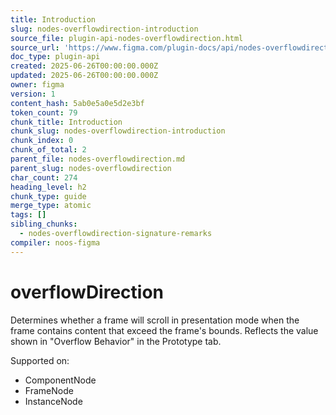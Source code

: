```yaml
---
title: Introduction
slug: nodes-overflowdirection-introduction
source_file: plugin-api-nodes-overflowdirection.html
source_url: 'https://www.figma.com/plugin-docs/api/nodes-overflowdirection/'
doc_type: plugin-api
created: 2025-06-26T00:00:00.000Z
updated: 2025-06-26T00:00:00.000Z
owner: figma
version: 1
content_hash: 5ab0e5a0e5d2e3bf
token_count: 79
chunk_title: Introduction
chunk_slug: nodes-overflowdirection-introduction
chunk_index: 0
chunk_of_total: 2
parent_file: nodes-overflowdirection.md
parent_slug: nodes-overflowdirection
char_count: 274
heading_level: h2
chunk_type: guide
merge_type: atomic
tags: []
sibling_chunks:
  - nodes-overflowdirection-signature-remarks
compiler: noos-figma
---
```


# overflowDirection

Determines whether a frame will scroll in presentation mode when the frame contains content that exceed the frame's bounds. Reflects the value shown in "Overflow Behavior" in the Prototype tab.

 Supported on:

- ComponentNode
- FrameNode
- InstanceNode
